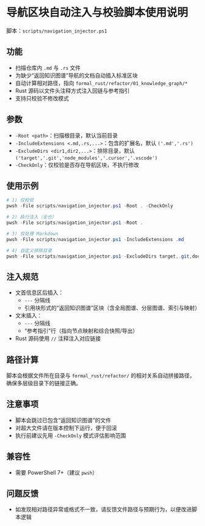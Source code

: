 # 导航区块自动注入与校验脚本使用说明

脚本：`scripts/navigation_injector.ps1`

## 功能

- 扫描仓库内 `.md` 与 `.rs` 文件
- 为缺少“返回知识图谱”导航的文档自动插入标准区块
- 自动计算相对路径，指向 `formal_rust/refactor/01_knowledge_graph/*`
- Rust 源码以文件头注释方式注入回链与参考指引
- 支持只校验不修改模式

## 参数

- `-Root <path>`：扫描根目录，默认当前目录
- `-IncludeExtensions <.md,.rs,...>`：包含的扩展名，默认 `('.md','.rs')`
- `-ExcludeDirs <dir1,dir2,...>`：排除目录，默认 `('target','.git','node_modules','.cursor','.vscode')`
- `-CheckOnly`：仅校验是否存在导航区块，不执行修改

## 使用示例

```powershell
# 1) 仅校验
pwsh -File scripts/navigation_injector.ps1 -Root . -CheckOnly

# 2) 执行注入（全仓）
pwsh -File scripts/navigation_injector.ps1 -Root .

# 3) 仅处理 Markdown
pwsh -File scripts/navigation_injector.ps1 -IncludeExtensions .md

# 4) 自定义排除目录
pwsh -File scripts/navigation_injector.ps1 -ExcludeDirs target,.git,docs/migration-backup
```

## 注入规范

- 文首信息区后插入：
  - `---` 分隔线
  - 引用块形式的“返回知识图谱”区块（含全局图谱、分层图谱、索引与映射）
- 文末插入：
  - `---` 分隔线
  - “参考指引”行（指向节点映射和综合快照/导出）
- Rust 源码使用 `//` 注释注入对应链接

## 路径计算

脚本会根据文件所在目录与 `formal_rust/refactor/` 的相对关系自动拼接路径，确保多层级目录下的链接正确。

## 注意事项

- 脚本会跳过已包含“返回知识图谱”的文件
- 对超大文件请在版本控制下运行，便于回滚
- 执行前建议先用 `-CheckOnly` 模式评估影响范围

## 兼容性

- 需要 PowerShell 7+（建议 `pwsh`）

## 问题反馈

- 如发现相对路径异常或格式不一致，请反馈文件路径与预期行为，以便改进脚本逻辑
